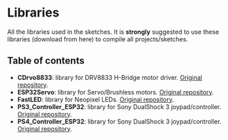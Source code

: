 # Libraries


All the libraries used in the sketches. It is **strongly** suggested to use these libraries (download from here) to compile all projects/sketches.

## Table of contents

- **CDrvo8833**: library for DRV8833 H-Bridge motor driver. [Original repository](https://github.com/shurillu/Cdrv8833).
- **ESP32Servo**: library for Servo/Brushless motors. [Original repository](https://github.com/RoboticsBrno/ServoESP32).
- **FastLED**: library for Neopixel LEDs. [Original repository](https://github.com/FastLED/FastLED).
- **PS3_Controller_ESP32**: library for Sony DualShock 3 joypad/controller. [Original repository](https://github.com/jvpernis/esp32-ps3).
- **PS4_Controller_ESP32**: library for Sony DualShock 3 joypad/controller. [Original repository](https://github.com/aed3/PS4-esp32).
